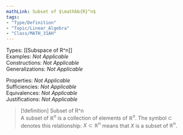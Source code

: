 ```yaml
---
mathLink: Subset of $\mathbb{R}^n$
tags:
- "Type/Definition"
- "Topic/Linear_Algebra"
- "Class/MATH_31AH"
---
```

Types: [[Subspace of R^n]]  
Examples: <i>Not Applicable</i>  
Constructions: <i>Not Applicable</i>  
Generalizations: <i>Not Applicable</i>  

Properties: <i>Not Applicable</i>  
Sufficiencies: <i>Not Applicable</i>  
Equivalences: <i>Not Applicable</i>  
Justifications: <i>Not Applicable</i>  

> [!definition] Subset of R^n  
> A subset of $\mathbb{R}^n$ is a collection of elements of $\mathbb{R}^n$. The symbol $\subset$ denotes this relationship: $X\subset \mathbb{R}^n$ means that $X$ is a subset of $\mathbb{R}^n$.  
